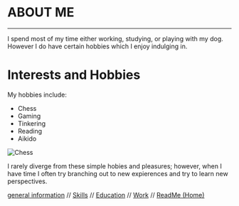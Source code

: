 # **ABOUT ME**
-----
I spend most of my time either working, studying, or playing with my dog. However I do have certain hobbies which I enjoy indulging in. 

# Interests and Hobbies

My hobbies include:
- Chess
- Gaming
- Tinkering
- Reading
- Aikido

![Chess](https://media.hswstatic.com/eyJidWNrZXQiOiJjb250ZW50Lmhzd3N0YXRpYy5jb20iLCJrZXkiOiJnaWZcL2NoZXNzLTQuanBnIiwiZWRpdHMiOnsicmVzaXplIjp7IndpZHRoIjo4Mjh9LCJ0b0Zvcm1hdCI6ImF2aWYifX0=)

I rarely diverge from these simple hobies and pleasures; however, when I have time I often try branching out to new expierences and try to learn new perspectives. 


[general information](https://github.com/sinapticgenesis/Colin-Stimson/blob/main/Genreal%20Information.md) // [Skills](https://github.com/sinapticgenesis/Colin-Stimson/blob/main/Skills.md) // [Education](https://github.com/sinapticgenesis/Colin-Stimson/blob/main/Education.md) // [Work](https://github.com/sinapticgenesis/Colin-Stimson/blob/main/Work.md) // [ReadMe (Home)](https://github.com/sinapticgenesis/Colin-Stimson/blob/main/README.md)
